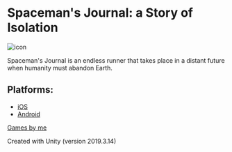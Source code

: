 # Spaceman's Journal: a Story of Isolation

![icon](Assets/Sprites/icon.png)

Spaceman's Journal is an endless runner that takes place in a distant future when humanity must abandon Earth.

## Platforms: 
- [iOS](https://apps.apple.com/us/app/spacemans-journal/id1521804412)
- [Android](https://play.google.com/store/apps/details?id=com.chickenpizza.Spaceman)

[Games by me](https://www.bynathan.games/)

Created with Unity (version 2019.3.14)
